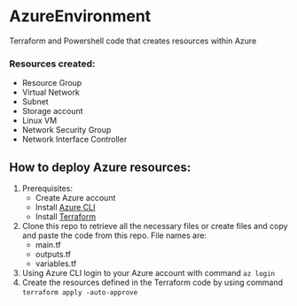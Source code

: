 # AzureEnvironment
Terraform and Powershell code that creates resources within Azure 

### Resources created:
- Resource Group
- Virtual Network
- Subnet
- Storage account
- Linux VM
- Network Security Group
- Network Interface Controller

## How to deploy Azure resources:
1. Prerequisites:
    - Create Azure account 
    - Install [Azure CLI](https://learn.microsoft.com/en-us/cli/azure/install-azure-cli)
    - Install [Terraform](https://developer.hashicorp.com/terraform/tutorials/aws-get-started/install-cli)
2. Clone this repo to retrieve all the necessary files or create files and copy and paste the code from this repo. File names are:
    - main.tf
    - outputs.tf
    - variables.tf
3. Using Azure CLI login to your Azure account with command `az login`
4. Create the resources defined in the Terraform code by using command `terraform apply -auto-approve`